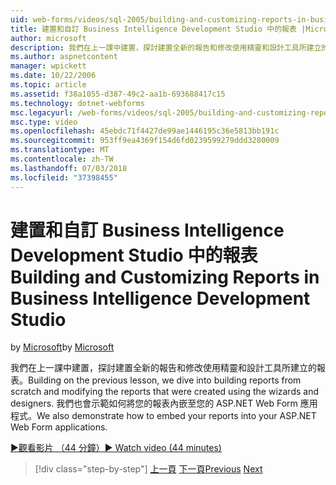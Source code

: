 ```yaml
---
uid: web-forms/videos/sql-2005/building-and-customizing-reports-in-business-intelligence-development-studio
title: 建置和自訂 Business Intelligence Development Studio 中的報表 |Microsoft Docs
author: microsoft
description: 我們在上一課中建置，探討建置全新的報告和修改使用精靈和設計工具所建立的報表。 我們...
ms.author: aspnetcontent
manager: wpickett
ms.date: 10/22/2006
ms.topic: article
ms.assetid: f38a1055-d387-49c2-aa1b-693688417c15
ms.technology: dotnet-webforms
msc.legacyurl: /web-forms/videos/sql-2005/building-and-customizing-reports-in-business-intelligence-development-studio
msc.type: video
ms.openlocfilehash: 45ebdc71f4427de99ae1446195c36e5813bb191c
ms.sourcegitcommit: 953ff9ea4369f154d6fd0239599279ddd3280009
ms.translationtype: MT
ms.contentlocale: zh-TW
ms.lasthandoff: 07/03/2018
ms.locfileid: "37398455"
---
```

<a name="building-and-customizing-reports-in-business-intelligence-development-studio"></a><span data-ttu-id="fb319-104">建置和自訂 Business Intelligence Development Studio 中的報表</span><span class="sxs-lookup"><span data-stu-id="fb319-104">Building and Customizing Reports in Business Intelligence Development Studio</span></span>
====================
<span data-ttu-id="fb319-105">by [Microsoft](https://github.com/microsoft)</span><span class="sxs-lookup"><span data-stu-id="fb319-105">by [Microsoft](https://github.com/microsoft)</span></span>

<span data-ttu-id="fb319-106">我們在上一課中建置，探討建置全新的報告和修改使用精靈和設計工具所建立的報表。</span><span class="sxs-lookup"><span data-stu-id="fb319-106">Building on the previous lesson, we dive into building reports from scratch and modifying the reports that were created using the wizards and designers.</span></span> <span data-ttu-id="fb319-107">我們也會示範如何將您的報表內嵌至您的 ASP.NET Web Form 應用程式。</span><span class="sxs-lookup"><span data-stu-id="fb319-107">We also demonstrate how to embed your reports into your ASP.NET Web Form applications.</span></span>

[<span data-ttu-id="fb319-108">&#9654;觀看影片 （44 分鐘）</span><span class="sxs-lookup"><span data-stu-id="fb319-108">&#9654; Watch video (44 minutes)</span></span>](https://channel9.msdn.com/Blogs/ASP-NET-Site-Videos/building-and-customizing-reports-in-business-intelligence-development-studio)

> [!div class="step-by-step"]
> <span data-ttu-id="fb319-109">[上一頁](getting-started-with-reporting-services.md)
> [下一頁](creating-and-using-stored-procedures.md)</span><span class="sxs-lookup"><span data-stu-id="fb319-109">[Previous](getting-started-with-reporting-services.md)
[Next](creating-and-using-stored-procedures.md)</span></span>
